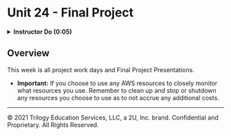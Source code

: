 # Unit 24 - Final Project

<details>
  <summary><strong>Instructor Do (0:05)</strong></summary>

* Learning doesn’t end at graduation. As the digital economy grows, so should you and your skills. Career Services has deep relationships with industry, and we know that employers value candidates who are lifelong learners.

* To help you continue to advance your career, Career Services now offers additional modules for members of the Trilogy Network. Visit the Technical Toolkit on your Bootcamp Career Services site to access this extra material.

* Instructors/TAs should send out the following link: <https://mycareerspot.org/>

* Pull up the site and show students the resources available to them from CS after they leave class today.

* Remind students, our support doesn't end at the classroom door!

</details>

## Overview

This week is all project work days and Final Project Presentations.

* **Important:** If you choose to use any AWS resources to closely monitor what resources you use. Remember to clean up and stop or shutdown any resources you choose to use as to not accrue any additional costs.

- - -

© 2021 Trilogy Education Services, LLC, a 2U, Inc. brand. Confidential and Proprietary. All Rights Reserved.
